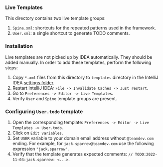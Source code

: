 ### Live Templates

This directory contains two live template groups:

1. `Spine.xml`: shortcuts for the repeated patterns used in the framework.
2. `User.xml`: a single shortcut to generate TODO comments.

### Installation

Live templates are not picked up by IDEA automatically. They should be added manually.
In order to add these templates, perform the following steps:

1. Copy `*.xml` files from this directory to `templates` directory in the IntelliJ IDEA 
   [settings folder][settings_folder].
2. Restart IntelliJ IDEA: `File -> Invalidate Caches -> Just restart`.
3. Go to `Preferences -> Editor -> Live Templates`.
4. Verify `User` and `Spine` template groups are present.

[settings_folder]: https://www.jetbrains.com/help/idea/directories-used-by-the-ide-to-store-settings-caches-plugins-and-logs.html#config-directory

### Configuring `User.todo` template

1. Open the corresponding template: `Preferences -> Editor -> Live Templates -> User.todo`.
2. Click on `Edit variables`.
3. Set `USER` variable to your domain email address without `@teamdev.com` ending. For example,
   for `jack.sparrow@teamdev.com` use the following expression `"jack.sparrow"`.
4. Verify that the template generates expected comments: `// TODO:2022-11-03:jack.sparrow: <...>`.

